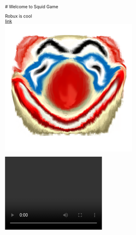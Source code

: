 <link href="styles.css" rel="stylesheet"> 
# Welcome to Squid Game

Robux is cool  
[link](www.google.com)  
![hi](imgs/lol.png "nice")  
<div class="aside">
<video width="320" height="240" controls>
  <source src="vids/funny.mp4" type="video/mp4">
Your browser does not support the video tag.
</video>
</div>
